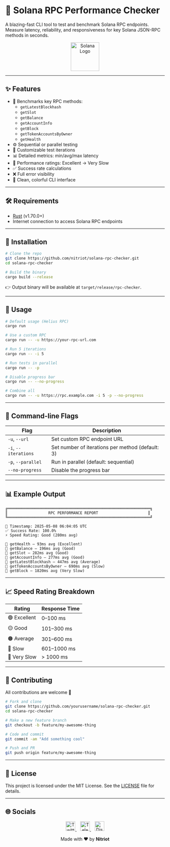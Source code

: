 
# 🚀 Solana RPC Performance Checker

A blazing-fast CLI tool to test and benchmark Solana RPC endpoints.  
Measure latency, reliability, and responsiveness for key Solana JSON-RPC methods in seconds.

<p align="center">
  <img src="https://solana.com/src/img/branding/solanaLogoMark.svg" alt="Solana Logo" width="90" />
</p>

---

## ✨ Features

- 🧪 Benchmarks key RPC methods:
  - `getLatestBlockhash`
  - `getSlot`
  - `getBalance`
  - `getAccountInfo`
  - `getBlock`
  - `getTokenAccountsByOwner`
  - `getHealth`
- ⚙️ Sequential or parallel testing
- 🔁 Customizable test iterations
- 📊 Detailed metrics: min/avg/max latency
- 🏅 Performance ratings: Excellent → Very Slow
- ✅ Success rate calculations
- ❌ Full error visibility
- 🎨 Clean, colorful CLI interface

---

## 🛠️ Requirements

- [Rust](https://www.rust-lang.org/tools/install) (v1.70.0+)
- Internet connection to access Solana RPC endpoints

---

## 🔧 Installation

```bash
# Clone the repo
git clone https://github.com/nitriot/solana-rpc-checker.git
cd solana-rpc-checker

# Build the binary
cargo build --release
```

👉 Output binary will be available at `target/release/rpc-checker`.

---

## 🚀 Usage

```bash
# Default usage (Helius RPC)
cargo run

# Use a custom RPC
cargo run -- -u https://your-rpc-url.com

# Run 5 iterations
cargo run -- -i 5

# Run tests in parallel
cargo run -- -p

# Disable progress bar
cargo run -- --no-progress

# Combine all
cargo run -- -u https://rpc.example.com -i 5 -p --no-progress
```

---

## 📘 Command-line Flags

| Flag                 | Description                                      |
|----------------------|--------------------------------------------------|
| `-u`, `--url`        | Set custom RPC endpoint URL                      |
| `-i`, `--iterations` | Set number of iterations per method (default: 3) |
| `-p`, `--parallel`   | Run in parallel (default: sequential)            |
| `--no-progress`      | Disable the progress bar                         |

---

## 📊 Example Output

```text
╔═══════════════════════════════════════════════════════════════╗
║                  RPC PERFORMANCE REPORT                      ║
╚═══════════════════════════════════════════════════════════════╝

📅 Timestamp: 2025-05-08 06:04:05 UTC
✅ Success Rate: 100.0%
⚡ Speed Rating: Good (280ms avg)

🔹 getHealth — 93ms avg (Excellent)
🔹 getBalance — 196ms avg (Good)
🔹 getSlot — 282ms avg (Good)
🔹 getAccountInfo — 277ms avg (Good)
🔹 getLatestBlockhash — 447ms avg (Average)
🔹 getTokenAccountsByOwner — 690ms avg (Slow)
🔹 getBlock — 1820ms avg (Very Slow)
```

---

## 📈 Speed Rating Breakdown

| Rating      | Response Time     |
|-------------|-------------------|
| 🟢 Excellent | 0–100 ms          |
| 🟡 Good      | 101–300 ms        |
| 🟠 Average   | 301–600 ms        |
| 🔴 Slow      | 601–1000 ms       |
| 🚨 Very Slow | > 1000 ms         |

---

## 🤝 Contributing

All contributions are welcome 💜

```bash
# Fork and clone
git clone https://github.com/yourusername/solana-rpc-checker.git
cd solana-rpc-checker

# Make a new feature branch
git checkout -b feature/my-awesome-thing

# Code and commit
git commit -am "Add something cool"

# Push and PR
git push origin feature/my-awesome-thing
```

---

## 📄 License

This project is licensed under the MIT License. See the [LICENSE](LICENSE) file for details.

---

## 🌐 Socials

<p align="center">
  <a href="https://twitter.com/nitriotsol" target="_blank">
    <img src="https://cdn.jsdelivr.net/gh/devicons/devicon/icons/twitter/twitter-original.svg" width="30" alt="Twitter" />
  </a>&nbsp;&nbsp;
  <a href="https://t.me/vitualsolana" target="_blank">
    <img src="https://upload.wikimedia.org/wikipedia/commons/8/82/Telegram_logo.svg" width="30" alt="Telegram" />
  </a>&nbsp;&nbsp;
  <a href="https://discordapp.com/users/nitriot" target="_blank">
    <img src="https://upload.wikimedia.org/wikipedia/commons/9/98/Discord_logo.svg" width="30" alt="Discord" />
  </a>
</p>


<p align="center">
  Made with ❤️ by <strong>Nitriot</strong> 
</p>
